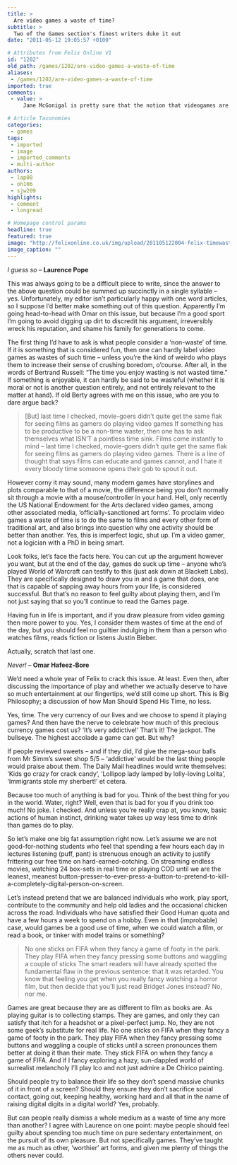```yaml
---
title: >
  Are video games a waste of time?
subtitle: >
  Two of the Games section's finest writers duke it out
date: "2011-05-12 19:05:57 +0100"

# Attributes from Felix Online V1
id: "1202"
old_path: /games/1202/are-video-games-a-waste-of-time
aliases:
 - /games/1202/are-video-games-a-waste-of-time
imported: true
comments:
 - value: >
     Jane McGonigal is pretty sure that the notion that videogames are a waste of time is a serious problem that needs tackling. She describes games as "the most productive thing we can do". Highly interesting talk by here: <br> <br>http://www.ted.com/talks/view/lang/eng//id/799 <br> <br>Good talk though, chaps.,Jane McGonigal is pretty sure that the notion that videogames are a waste of time is a serious problem that needs tackling. She describes games as "the most productive thing we can do". Highly interesting talk by here: <br> <br>http://www.ted.com/talks/view/lang/eng//id/799 <br> <br>Good talk though, chaps.,like,like,nice article, well written! <br>some people go to imperial from my old school. <br>bai,nice article, well written! <br>some people go to imperial from my old school. <br>bai,Now I feel situpd. That's cleared it up for me,Now I feel situpd. That's cleared it up for me,CTzbVq <a href="http://kszifakccvjd.com/">kszifakccvjd</a>,CTzbVq <a href="http://kszifakccvjd.com/">kszifakccvjd</a>

# Article Taxonomies
categories:
 - games
tags:
 - imported
 - image
 - imported_comments
 - multi-author
authors:
 - lap08
 - oh106
 - sjw209
highlights:
 - comment
 - longread

# Homepage control params
headline: true
featured: true
image: "http://felixonline.co.uk/img/upload/201105122004-felix-timewaster.jpg"
image_caption: ""
---
```


_I guess so_ – __Laurence Pope__

This was always going to be a difficult piece to write, since the answer to the above question could be summed up succinctly in a single syllable – yes. Unfortunately, my editor isn’t particularly happy with one word articles, so I suppose I’d better make something out of this question. Apparently I’m going head-to-head with Omar on this issue, but because I’m a good sport I’m going to avoid digging up dirt to discredit his argument, irreversibly wreck his reputation, and shame his family for generations to come.

The first thing I’d have to ask is what people consider a ‘non-waste’ of time. If it is something that is considered fun, then one can hardly label video games as wastes of such time – unless you’re the kind of weirdo who plays them to increase their sense of crushing boredom, o’course. After all, in the words of Bertrand Russell: “The time you enjoy wasting is not wasted time.” If something is enjoyable, it can hardly be said to be wasteful (whether it is moral or not is another question entirely, and not entirely relevant to the matter at hand). If old Berty agrees with me on this issue, who are you to dare argue back?
> [But] last time I checked, movie-goers didn’t quite get the same flak for seeing films as gamers do playing video games
If something has to be productive to be a non-time waster, then one has to ask themselves what ISN’T a pointless time sink. Films come instantly to mind – last time I checked, movie-goers didn’t quite get the same flak for seeing films as gamers do playing video games. There is a line of thought that says films can educate and games cannot, and I hate it every bloody time someone opens their gob to spout it out.

However corny it may sound, many modern games have storylines and plots comparable to that of a movie, the difference being you don’t normally sit through a movie with a mouse/controller in your hand. Hell, only recently the US National Endowment for the Arts declared video games, among other associated media, ‘officially-sanctioned art forms’. To proclaim video games a waste of time is to do the same to films and every other form of traditional art, and also brings into question why one activity should be better than another. Yes, this is imperfect logic, shut up. I’m a video gamer, not a logician with a PhD in being smart.

Look folks, let’s face the facts here. You can cut up the argument however you want, but at the end of the day, games do suck up time – anyone who’s played World of Warcraft can testify to this (just ask down at Blackett Labs). They are specifically designed to draw you in and a game that does, one that is capable of sapping away hours from your life, is considered successful. But that’s no reason to feel guilty about playing them, and I’m not just saying that so you’ll continue to read the Games page.

Having fun in life is important, and if you draw pleasure from video gaming then more power to you. Yes, I consider them wastes of time at the end of the day, but you should feel no guiltier indulging in them than a person who watches films, reads fiction or listens Justin Bieber.

Actually, scratch that last one.

_Never!_ – __Omar Hafeez-Bore__

We’d need a whole year of Felix to crack this issue. At least. Even then, after discussing the importance of play and whether we actually deserve to have so much entertainment at our fingertips, we’d still come up short. This is Big Philosophy; a discussion of how Man Should Spend His Time, no less.

Yes, time. The very currency of our lives and we choose to spend it playing games? And then have the nerve to celebrate how much of this precious currency games cost us? ‘It’s very addictive!’ That’s it! The jackpot. The bullseye. The highest accolade a game can get. But why?

If people reviewed sweets – and if they did, I’d give the mega-sour balls from Mr Simm’s sweet shop 5/5 – ‘addictive’ would be the last thing people would praise about them. The Daily Mail headlines would write themselves: ‘Kids go crazy for crack candy’, ‘Lollipop lady lamped by lolly-loving Lolita’, ‘Immigrants stole my sherbert!’ et cetera.

Because too much of anything is bad for you. Think of the best thing for you in the world. Water, right? Well, even that is bad for you if you drink too much! No joke. I checked. And unless you’re really crap at, you know, basic actions of human instinct, drinking water takes up way less time to drink than games do to play.

So let’s make one big fat assumption right now. Let’s assume we are not good-for-nothing students who feel that spending a few hours each day in lectures listening (puff, pant) is strenuous enough an activity to justify frittering our free time on hard-earned-cotching. On streaming endless movies, watching 24 box-sets in real time or playing COD until we are the leanest, meanest button-presser-to-ever-press-a-button-to-pretend-to-kill-a-completely-digital-person-on-screen.

Let’s instead pretend that we are balanced individuals who work, play sport, contribute to the community and help old ladies and the occasional chicken across the road. Individuals who have satisfied their Good Human quota and have a few hours a week to spend on a hobby. Even in that (improbable) case, would games be a good use of time, when we could watch a film, or read a book, or tinker with model trains or something?
> No one sticks on FIFA when they fancy a game of footy in the park. They play FIFA when they fancy pressing some buttons and waggling a couple of sticks
The smart readers will have already spotted the fundamental flaw in the previous sentence: that it was retarded. You know that feeling you get when you really fancy watching a horror film, but then decide that you’ll just read Bridget Jones instead? No, nor me.

Games are great because they are as different to film as books are. As playing guitar is to collecting stamps. They are games, and only they can satisfy that itch for a headshot or a pixel-perfect jump. No, they are not some geek’s substitute for real life. No one sticks on FIFA when they fancy a game of footy in the park. They play FIFA when they fancy pressing some buttons and waggling a couple of sticks until a screen pronounces them better at doing it than their mate. They stick FIFA on when they fancy a game of FIFA. And if I fancy exploring a hazy, sun-dappled world of surrealist melancholy I’ll play Ico and not just admire a De Chirico painting.

Should people try to balance their life so they don’t spend massive chunks of it in front of a screen? Should they ensure they don’t sacrifice social contact, going out, keeping healthy, working hard and all that in the name of raising digital digits in a digital world? Yes, probably.

But can people really dismiss a whole medium as a waste of time any more than another? I agree with Laurence on one point: maybe people should feel guilty about spending too much time on pure sedentary entertainment, on the pursuit of its own pleasure. But not specifically games. They’ve taught me as much as other, ‘worthier’ art forms, and given me plenty of things the others never could.

